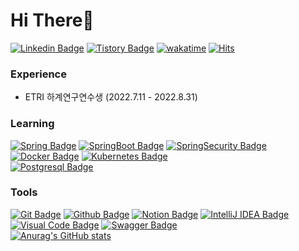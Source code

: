 # Hi There👋
[![Linkedin Badge](https://img.shields.io/badge/-LinkedIn-0a66c2?style=flat&logo=Linkedin&logoColor=white&link=https://www.linkedin.com/in/%EB%B3%91%EC%84%9D-%EC%84%B1-124090247/)](https://www.linkedin.com/in/%EB%B3%91%EC%84%9D-%EC%84%B1-124090247/) [![Tistory Badge](https://img.shields.io/badge/Blog-555263?style=flat&logoColor=white)](https://sbs1621.tistory.com/) [![wakatime](https://wakatime.com/badge/user/4d144f1b-78cb-4d51-bcc0-f6da6f167f80.svg)](https://wakatime.com/@4d144f1b-78cb-4d51-bcc0-f6da6f167f80) [![Hits](https://hits.seeyoufarm.com/api/count/incr/badge.svg?url=https%3A%2F%2Fgithub.com%2Fsbs1621&count_bg=%2379C83D&title_bg=%23555555&icon=&icon_color=%23E7E7E7&title=hits&edge_flat=false)](https://hits.seeyoufarm.com) <br>
### Experience
- ETRI 하계연구연수생 (2022.7.11 - 2022.8.31)

### Learning
[![Spring Badge](https://img.shields.io/badge/-Spring-6DB33F?style=flat&logo=Spring&logoColor=white)]() [![SpringBoot Badge](https://img.shields.io/badge/-SpringBoot-6DB33F?style=flat&logo=SpringBoot&logoColor=white)]() [![SpringSecurity Badge](https://img.shields.io/badge/-SpringSecurity-6DB33F?style=flat&logo=SpringSecurity&logoColor=white)]()<br>
[![Docker Badge](https://img.shields.io/badge/-Docker-2496ED?style=flat&logo=Docker&logoColor=white)]() [![Kubernetes Badge](https://img.shields.io/badge/-Kubernetes-326CE5?style=flat&logo=Kubernetes&logoColor=white)]()<br>
[![Postgresql Badge](https://img.shields.io/badge/-PostgreSQL-4169E1?style=flat&logo=PostgreSQL&logoColor=white)]()<br>
### Tools
[![Git Badge](https://img.shields.io/badge/-Git-F05032?style=flat&logo=git&logoColor=white)]() [![Github Badge](https://img.shields.io/badge/-Github-181717?style=flat&logo=github&logoColor=white)]() [![Notion Badge](https://img.shields.io/badge/-Notion-000000?style=flat&logo=Notion&logoColor=white)]() [![IntelliJ IDEA Badge](https://img.shields.io/badge/-IntelliJ%20IDEA-000000?style=flat&logo=IntelliJ%20IDEA&logoColor=white)]() [![Visual Code Badge](https://img.shields.io/badge/-Visual%20Studio%20Code-007ACC?style=flat&logo=Visual%20Studio%20Code&logoColor=white)]() [![Swagger Badge](https://img.shields.io/badge/-Swagger-85EA2D?style=flat&logo=Swagger&logoColor=black)]() 
<br>
[![Anurag's GitHub stats](https://github-readme-stats.vercel.app/api?username=sbs1621&show_icons=true&theme=radical&count_private=true)](https://github.com/anuraghazra/github-readme-stats)
